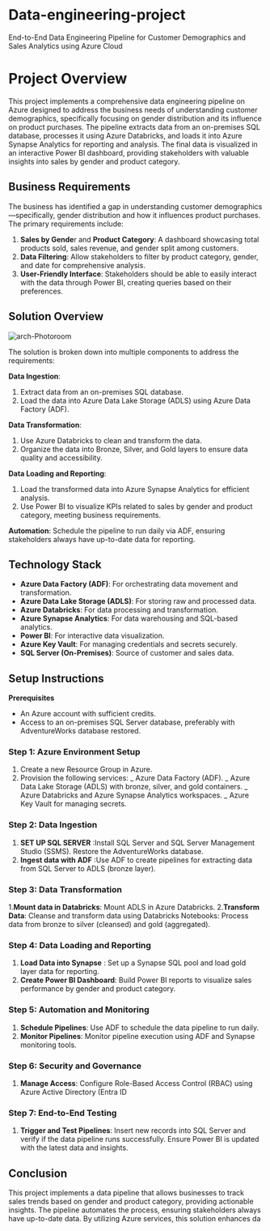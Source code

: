 # Data-engineering-project
End-to-End Data Engineering Pipeline for Customer Demographics and Sales Analytics using Azure Cloud
# Project Overview
This project implements a comprehensive data engineering pipeline on Azure designed to address the business needs of understanding customer demographics, specifically focusing on gender distribution and its influence on product purchases. The pipeline extracts data from an on-premises SQL database, processes it using Azure Databricks, and loads it into Azure Synapse Analytics for reporting and analysis. The final data is visualized in an interactive Power BI dashboard, providing stakeholders with valuable insights into sales by gender and product category.
## Business Requirements
The business has identified a gap in understanding customer demographics—specifically, gender distribution and how it influences product purchases. The primary requirements include:

1. **Sales by Gende**r and **Product Category**: A dashboard showcasing total products sold, sales revenue, and gender split among customers.
2. **Data Filtering**: Allow stakeholders to filter by product category, gender, and date for comprehensive analysis.
3. **User-Friendly Interface**: Stakeholders should be able to easily interact with the data through Power BI, creating queries based on their preferences.
## Solution Overview
![arch-Photoroom](https://github.com/user-attachments/assets/07c87862-8d95-44fd-b0c6-e60d6e8aa4d3)

The solution is broken down into multiple components to address the requirements:

**Data Ingestion**: 
1. Extract data from an on-premises SQL database. 
2. Load the data into Azure Data Lake Storage (ADLS) using Azure Data Factory (ADF).

**Data Transformation**:
1. Use Azure Databricks to clean and transform the data.
2. Organize the data into Bronze, Silver, and Gold layers to ensure data quality and accessibility.

**Data Loading and Reporting**:
1. Load the transformed data into Azure Synapse Analytics for efficient analysis.
2. Use Power BI to visualize KPIs related to sales by gender and product category, meeting business requirements.

**Automation**: Schedule the pipeline to run daily via ADF, ensuring stakeholders always have up-to-date data for reporting.

## Technology Stack

+ **Azure Data Factory (ADF)**: For orchestrating data movement and transformation.
+ **Azure Data Lake Storage (ADLS)**: For storing raw and processed data.
+ **Azure Databricks**: For data processing and transformation.
+ **Azure Synapse Analytics**: For data warehousing and SQL-based analytics.
+ **Power BI**: For interactive data visualization.
+ **Azure Key Vault**: For managing credentials and secrets securely.
+ **SQL Server (On-Premises)**: Source of customer and sales data.
  
## Setup Instructions
**Prerequisites**
+ An Azure account with sufficient credits.
+ Access to an on-premises SQL Server database, preferably with AdventureWorks database restored.
### Step 1: Azure Environment Setup
1. Create a new Resource Group in Azure.
2. Provision the following services:
   _ Azure Data Factory (ADF).
   _ Azure Data Lake Storage (ADLS) with bronze, silver, and gold containers.
   _ Azure Databricks and Azure Synapse Analytics workspaces.
   _ Azure Key Vault for managing secrets.

### Step 2: Data Ingestion

1. **SET UP SQL SERVER** :Install SQL Server and SQL Server Management Studio (SSMS). Restore the AdventureWorks database.
2. **Ingest data with ADF** :Use ADF to create pipelines for extracting data from SQL Server to ADLS (bronze layer).

### Step 3: Data Transformation

1.**Mount data in Databricks**: Mount ADLS in Azure Databricks.
2.**Transform Data**: Cleanse and transform data using Databricks Notebooks:
Process data from bronze to silver (cleansed) and gold (aggregated).

### Step 4: Data Loading and Reporting

1. **Load Data into Synapse** : Set up a Synapse SQL pool and load gold layer data for reporting.
2. **Create Power BI Dashboard**: Build Power BI reports to visualize sales performance by gender and product category.

### Step 5: Automation and Monitoring

1. **Schedule Pipelines**: Use ADF to schedule the data pipeline to run daily.
2. **Monitor Pipelines**: Monitor pipeline execution using ADF and Synapse monitoring tools.
   
### Step 6: Security and Governance

1. **Manage Access**: Configure Role-Based Access Control (RBAC) using Azure Active Directory (Entra ID

### Step 7: End-to-End Testing

1. **Trigger and Test Pipelines**: Insert new records into SQL Server and verify if the data pipeline runs successfully.
Ensure Power BI is updated with the latest data and insights.

## Conclusion

This project implements a data pipeline that allows businesses to track sales trends based on gender and product category, providing actionable insights. The pipeline automates the process, ensuring stakeholders always have up-to-date data. By utilizing Azure services, this solution enhances da

